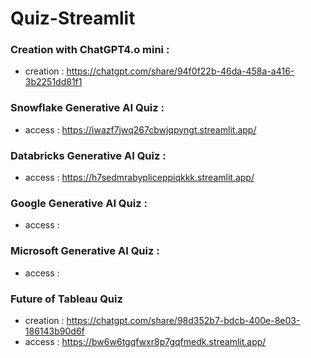 # Quiz-Streamlit

### Creation with ChatGPT4.o mini : 
- creation : https://chatgpt.com/share/94f0f22b-46da-458a-a416-3b2251dd81f1

### Snowflake Generative AI Quiz : 
- access : https://iwazf7jwq267cbwjqpyngt.streamlit.app/

### Databricks Generative AI Quiz : 
- access : https://h7sedmrabypliceppiqkkk.streamlit.app/

### Google Generative AI Quiz : 
- access : 

### Microsoft Generative AI Quiz : 
- access : 

### Future of Tableau Quiz 
- creation : https://chatgpt.com/share/98d352b7-bdcb-400e-8e03-186143b90d6f
- access : https://bw6w6tgqfwxr8p7gqfmedk.streamlit.app/
  
